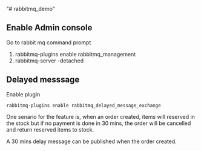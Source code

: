 "# rabbitmq_demo" 

## Enable Admin console
Go to rabbit mq command prompt
1. rabbitmq-plugins enable rabbitmq_management
2. rabbitmq-server -detached


## Delayed messsage
Enable plugin

    rabbitmq-plugins enable rabbitmq_delayed_message_exchange

One senario for the feature is, 
when an order created, items will reserved in the stock
but if no payment is done in 30 mins, the order will be cancelled and return reserved items to stock.

A 30 mins delay message can be published when the order created.
